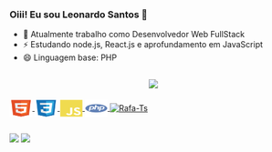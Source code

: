 ### Oiii! Eu sou Leonardo Santos 👋

- 🔭 Atualmente trabalho como Desenvolvedor Web FullStack
- ⚡ Estudando node.js, React.js e aprofundamento em JavaScript
- 😄 Linguagem base: PHP

##

<div align="center">
  <a href="https://github.com/leonardodssantos">
  <img height="180em" src="https://github-readme-stats.vercel.app/api?username=leonardodssantos&show_icons=true&theme=dark&include_all_commits=true&count_private=true"/>
</div>
<div style="display: inline_block"><br>
  <img align="center" alt="Rafa-HTML" height="30" width="40" src="https://raw.githubusercontent.com/devicons/devicon/master/icons/html5/html5-original.svg">
  <img align="center" alt="Rafa-CSS" height="30" width="40" src="https://raw.githubusercontent.com/devicons/devicon/master/icons/css3/css3-original.svg">
  <img align="center" alt="Rafa-Js" height="30" width="40" src="https://raw.githubusercontent.com/devicons/devicon/master/icons/javascript/javascript-plain.svg">
  <img align="center" alt="Rafa-Ts" height="30" width="40" src="https://raw.githubusercontent.com/devicons/devicon/master/icons/php/php-plain.svg">
  <img align="center" alt="Rafa-Ts" height="30" width="40" src="https://cdn.jsdelivr.net/gh/devicons/devicon/icons/nodejs/nodejs-plain.svg" />
</div>
 
  ##
  
<div>
  <a href="https://t.me/leonardosantss" target="_blank"><img src="https://img.shields.io/badge/Telegram-@leonardosantss-33A8E3" target="_blank"></a>
  <a href="https://instagram.com/leonardodssantoss" target="_blank"><img src="https://img.shields.io/badge/Instagram-@leonardodssantoss-E4405F" target="_blank"></a>
</div>
